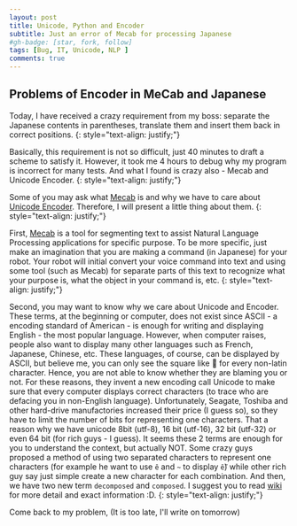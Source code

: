 ```yaml
---
layout: post
title: Unicode, Python and Encoder
subtitle: Just an error of Mecab for processing Japanese
#gh-badge: [star, fork, follow]
tags: [Bug, IT, Unicode, NLP ]
comments: true
---
```

## Problems of Encoder in MeCab and Japanese

Today, I have received a crazy requirement from my boss: separate the Japanese contents in parentheses, translate them and insert them back in correct positions.
{: style="text-align: justify;"}

Basically, this requirement is not so difficult, just 40 minutes to draft a scheme to satisfy it. However, it took me 4 hours to debug why my program is incorrect for many tests. And what I found is crazy also - Mecab and Unicode Encoder.
{: style="text-align: justify;"}

Some of you may ask what [Mecab](https://taku910.github.io/mecab) is and why we have to care about [Unicode Encoder](https://unicode.org/faq/normalization.html). Therefore, I will present a little thing about them.
{: style="text-align: justify;"}

First, [Mecab](https://taku910.github.io/mecab) is a tool for segmenting text to assist Natural Language Processing applications for specific purpose. To be more specific, just make an imagination that you are making a command (in Japanese) for your robot. Your robot will initial convert your voice command into text and using some tool (such as Mecab) for separate parts of this text to recognize what your purpose is, what the object in your command is, etc. 
{: style="text-align: justify;"}

Second, you may want to know why we care about Unicode and Encoder. These terms, at the beginning or computer, does not exist since ASCII - a encoding standard of American - is enough for writing and displaying English - the most popular language. However, when computer raises, people also want to display many other languages such as French, Japanese, Chinese, etc. These languages, of course, can be displayed by ASCII, but believe me, you can only see the square like 🔳 for every non-latin character. Hence, you are not able to know whether they are blaming you or not. For these reasons, they invent a new encoding call Unicode to make sure that every computer displays correct characters (to trace who are defacing you in non-English language). Unfortunately, Seagate, Toshiba and other hard-drive manufactories increased their price (I guess so), so they have to limit the number of bits for representing one characters. That a reason why we have unicode 8bit (utf-8), 16 bit (utf-16), 32 bit (utf-32) or even 64 bit (for rich guys - I guess).
It seems these 2 terms are enough for you to understand the context, but actually NOT. Some crazy guys proposed a method of using two separated characters to represent one characters (for example he want to use `ê` and `~` to display `ễ`) while other rich guy say just simple create a new character for each combination. And then, we have two new term `decomposed` and `composed`. I suggest you to read [wiki](https://en.wikipedia.org/wiki/Unicode_equivalence) for more detail and exact information :D.
{: style="text-align: justify;"}

Come back to my problem, (It is too late, I'll write on tomorrow)


